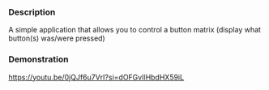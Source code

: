 ### Description
A simple application that allows you to control a button matrix (display what button(s) was/were pressed)

### Demonstration
https://youtu.be/0jQJf6u7VrI?si=dOFGvIlHbdHX59iL
